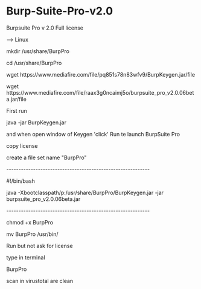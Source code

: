 # Burp-Suite-Pro-v2.0

Burpsuite Pro v 2.0 Full license

<p>--> Linux
<p>mkdir /usr/share/BurpPro
<p>cd /usr/share/BurpPro
<p>wget https://www.mediafire.com/file/pq851s78n83wfv9/BurpKeygen.jar/file
<p>wget https://www.mediafire.com/file/raax3g0ncaimj5o/burpsuite_pro_v2.0.06beta.jar/file

<p>First run 
<p>java -jar BurpKeygen.jar

<p>and when open window of Keygen 'click' Run te launch BurpSuite Pro
<p>copy license 

<p> create a file set name "BurpPro"
<p>-----------------------------------------------------------
<p>#!/bin/bash
<p>java -Xbootclasspath/p:/usr/share/BurpPro/BurpKeygen.jar -jar burpsuite_pro_v2.0.06beta.jar
<p>-----------------------------------------------------------
<p> chmod +x BurpPro
<p> mv BurpPro /usr/bin/

<p>Run but not ask for license 

<p>type in terminal
<p>BurpPro

scan in virustotal are clean
